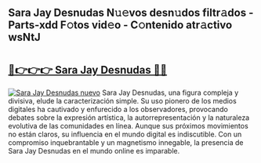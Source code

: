 ## Sara Jay Desnudas N𝚞𝚎vos desn𝚞dos filtr𝚊dos - Parts-xdd F𝚘tos vid𝚎o - C𝚘ntenido atr𝚊ctivo wsNtJ

# <h2><a href="http://mbbgvm.tromn.icu/?c=Sara+Jay+Desnudas">🔗👉👉👉 Sara Jay Desnudas 🔗🔗</a></h2>

[![Sara Jay Desnudas nuevo](https://i.imgur.com/pEAQMta.gif)](http://mbbgvm.tromn.icu/?c=Sara+Jay+Desnudas)
Sara Jay Desnudas, una figura compleja y divisiva, elude la caracterización simple. Su uso pionero de los medios digitales ha cautivado y enfurecido a los observadores, provocando debates sobre la expresión artística, la autorrepresentación y la naturaleza evolutiva de las comunidades en línea. Aunque sus próximos movimientos no están claros, su influencia en el mundo digital es indiscutible. Con un compromiso inquebrantable y un magnetismo innegable, la presencia de Sara Jay Desnudas en el mundo online es imparable.
